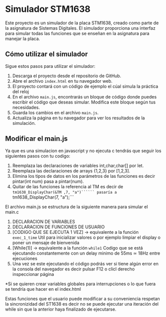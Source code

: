 # Simulador STM1638

Este proyecto es un simulador de la placa STM1638, creado como parte de la asignatura de Sistemas Digitales. El simulador proporciona una interfaz para simular todas las funciones que se enseñan en la asignatura para manejar la placa. 

## Cómo utilizar el simulador

Sigue estos pasos para utilizar el simulador:

1. Descarga el proyecto desde el repositorio de GitHub.
2. Abre el archivo `index.html` en tu navegador web.
3. El proyecto contará con un código de ejemplo el cúal simula la práctica del reloj 
4. En el archivo `main.js`, encontrarás un bloque de código donde puedes escribir el código que deseas simular. Modifica este bloque según tus necesidades.
5. Guarda los cambios en el archivo `main.js`.
6. Actualiza la página en tu navegador para ver los resultados de la simulación.

## Modificar el main.js

Ya que es una simulacion en javascript y no ejecuta c tendrás que seguir los siguientes pasos con tu codigo:

1. Reemplaza las declaraciones de variables int,char,char[] por let.
2. Reemplaza las declaraciones de arrays {1,2,3} por [1,2,3].
3. Elimina los tipos de datos en los parámetros de las funciones es decir pintar(int num) pasa a pintar(num).
4. Quitar de las funciones la referencia al TM es decir de ```tm1638_DisplayChar(&TM ,7, "a")`````` pasaría a ```tm1638_DisplayChar(7, "a");```


El archivo main.js se estructura de la siguiente manera para simular el main.c
1. DECLARACION DE VARIABLES
2. DECLARACION DE FUNCIONES DE USUARIO 
3. [CODIGO QUE SE EJECUTA 1 VEZ] -> equivalente a la función ```exec_1_time```
    Util para inicializar valores o por ejemplo limpiar el display o poner un mensaje de bienvenida
4. [While(1)] -> equivalente a la función ```while1```
    Codigo que se está ejecutando constantemente con un delay minimo de 55ms ≃ 18Hz entre ejecuciones
5. Una vez se este ejecutando el código podrás ver si tiene algún error en la consola del navegador es decir pulsar F12 o clicl derecho inspeccionar página
 
 
 *Si se quieren crear variables globales para interrupciones o lo que fuera se tendría que hacer en el index.html

Estas funciones que el usuario puede modificar a su conveniencia respetan la sincronizidad del ST1638 es decir no se puede ejecutar una iteración del while sin que la anterior haya finalizado de ejecutarse.